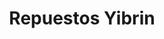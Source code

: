 ---
title: "Repuestos Yibrin"
url: /san-pedro-sula/repuestos-yibrin/
shop: piezas de automóviles
---
